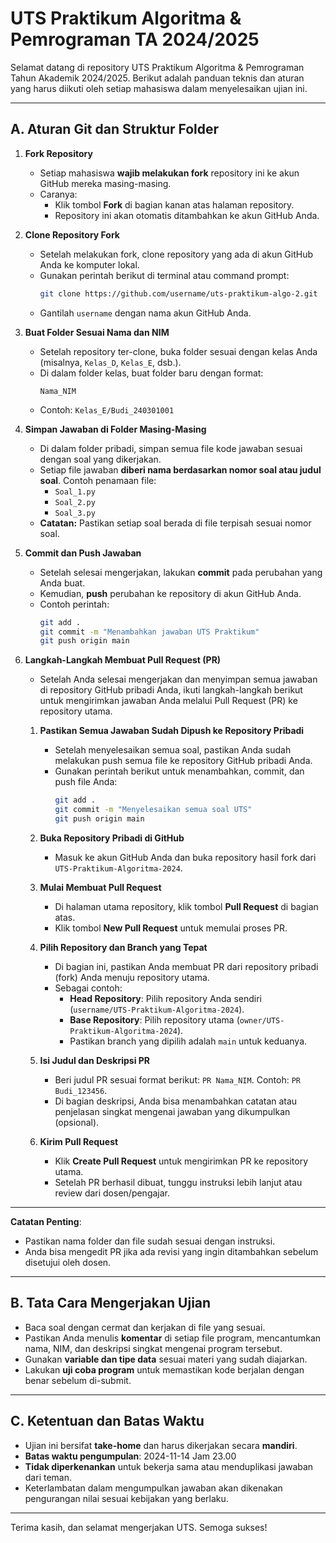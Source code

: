 # UTS Praktikum Algoritma & Pemrograman TA 2024/2025

Selamat datang di repository UTS Praktikum Algoritma & Pemrograman Tahun Akademik 2024/2025. Berikut adalah panduan teknis dan aturan yang harus diikuti oleh setiap mahasiswa dalam menyelesaikan ujian ini.

---

## A. Aturan Git dan Struktur Folder

1. **Fork Repository**

   - Setiap mahasiswa **wajib melakukan fork** repository ini ke akun GitHub mereka masing-masing.
   - Caranya:
     - Klik tombol **Fork** di bagian kanan atas halaman repository.
     - Repository ini akan otomatis ditambahkan ke akun GitHub Anda.

2. **Clone Repository Fork**

   - Setelah melakukan fork, clone repository yang ada di akun GitHub Anda ke komputer lokal.
   - Gunakan perintah berikut di terminal atau command prompt:
     ```bash
     git clone https://github.com/username/uts-praktikum-algo-2.git
     ```
   - Gantilah `username` dengan nama akun GitHub Anda.

3. **Buat Folder Sesuai Nama dan NIM**

   - Setelah repository ter-clone, buka folder sesuai dengan kelas Anda (misalnya, `Kelas_D`, `Kelas_E`, dsb.).
   - Di dalam folder kelas, buat folder baru dengan format:
     ```
     Nama_NIM
     ```
   - Contoh: `Kelas_E/Budi_240301001`

4. **Simpan Jawaban di Folder Masing-Masing**

   - Di dalam folder pribadi, simpan semua file kode jawaban sesuai dengan soal yang dikerjakan.
   - Setiap file jawaban **diberi nama berdasarkan nomor soal atau judul soal**. Contoh penamaan file:
     - `Soal_1.py`
     - `Soal_2.py`
     - `Soal_3.py`
   - **Catatan:** Pastikan setiap soal berada di file terpisah sesuai nomor soal.

5. **Commit dan Push Jawaban**

   - Setelah selesai mengerjakan, lakukan **commit** pada perubahan yang Anda buat.
   - Kemudian, **push** perubahan ke repository di akun GitHub Anda.
   - Contoh perintah:
     ```bash
     git add .
     git commit -m "Menambahkan jawaban UTS Praktikum"
     git push origin main
     ```

6. **Langkah-Langkah Membuat Pull Request (PR)**

   - Setelah Anda selesai mengerjakan dan menyimpan semua jawaban di repository GitHub pribadi Anda, ikuti langkah-langkah berikut untuk mengirimkan jawaban Anda melalui Pull Request (PR) ke repository utama.

   1. **Pastikan Semua Jawaban Sudah Dipush ke Repository Pribadi**

      - Setelah menyelesaikan semua soal, pastikan Anda sudah melakukan push semua file ke repository GitHub pribadi Anda.
      - Gunakan perintah berikut untuk menambahkan, commit, dan push file Anda:
        ```bash
        git add .
        git commit -m "Menyelesaikan semua soal UTS"
        git push origin main
        ```

   2. **Buka Repository Pribadi di GitHub**

      - Masuk ke akun GitHub Anda dan buka repository hasil fork dari `UTS-Praktikum-Algoritma-2024`.

   3. **Mulai Membuat Pull Request**

      - Di halaman utama repository, klik tombol **Pull Request** di bagian atas.
      - Klik tombol **New Pull Request** untuk memulai proses PR.

   4. **Pilih Repository dan Branch yang Tepat**

      - Di bagian ini, pastikan Anda membuat PR dari repository pribadi (fork) Anda menuju repository utama.
      - Sebagai contoh:
        - **Head Repository**: Pilih repository Anda sendiri (`username/UTS-Praktikum-Algoritma-2024`).
        - **Base Repository**: Pilih repository utama (`owner/UTS-Praktikum-Algoritma-2024`).
        - Pastikan branch yang dipilih adalah `main` untuk keduanya.

   5. **Isi Judul dan Deskripsi PR**

      - Beri judul PR sesuai format berikut: `PR Nama_NIM`. Contoh: `PR Budi_123456`.
      - Di bagian deskripsi, Anda bisa menambahkan catatan atau penjelasan singkat mengenai jawaban yang dikumpulkan (opsional).

   6. **Kirim Pull Request**
      - Klik **Create Pull Request** untuk mengirimkan PR ke repository utama.
      - Setelah PR berhasil dibuat, tunggu instruksi lebih lanjut atau review dari dosen/pengajar.

---

**Catatan Penting**:

- Pastikan nama folder dan file sudah sesuai dengan instruksi.
- Anda bisa mengedit PR jika ada revisi yang ingin ditambahkan sebelum disetujui oleh dosen.

---

## B. Tata Cara Mengerjakan Ujian

- Baca soal dengan cermat dan kerjakan di file yang sesuai.
- Pastikan Anda menulis **komentar** di setiap file program, mencantumkan nama, NIM, dan deskripsi singkat mengenai program tersebut.
- Gunakan **variable dan tipe data** sesuai materi yang sudah diajarkan.
- Lakukan **uji coba program** untuk memastikan kode berjalan dengan benar sebelum di-submit.

---

## C. Ketentuan dan Batas Waktu

- Ujian ini bersifat **take-home** dan harus dikerjakan secara **mandiri**.
- **Batas waktu pengumpulan**: 2024-11-14 Jam 23.00
- **Tidak diperkenankan** untuk bekerja sama atau menduplikasi jawaban dari teman.
- Keterlambatan dalam mengumpulkan jawaban akan dikenakan pengurangan nilai sesuai kebijakan yang berlaku.

---

Terima kasih, dan selamat mengerjakan UTS. Semoga sukses!
